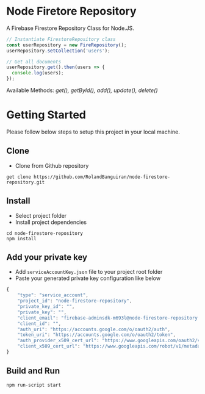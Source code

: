 # Node Firetore Repository
A Firebase Firestore Repository Class for Node.JS.

```js
// Instantiate FirestoreRepository class
const userRepository = new FireRepository();
userRepository.setCollection('users');

// Get all documents
userRepository.get().then(users => {
  console.log(users);
});
```
Available Methods: *get(), getById(), add(), update(), delete()*

# Getting Started
Please follow below steps to setup this project in your local machine.

## Clone
- Clone from Github repository

`get clone https://github.com/RolandBanguiran/node-firestore-repository.git`

## Install
- Select project folder
- Install project dependencies

```
cd node-firestore-repository
npm install
```

## Add your private key
- Add `serviceAccountKey.json` file to your project root folder
- Paste your generated private key configuration like below
```js
{
    "type": "service_account",
    "project_id": "node-firestore-repository",
    "private_key_id": "",
    "private_key": "",
    "client_email": "firebase-adminsdk-m693l@node-firestore-repository.iam.gserviceaccount.com",
    "client_id": "",
    "auth_uri": "https://accounts.google.com/o/oauth2/auth",
    "token_uri": "https://accounts.google.com/o/oauth2/token",
    "auth_provider_x509_cert_url": "https://www.googleapis.com/oauth2/v1/certs",
    "client_x509_cert_url": "https://www.googleapis.com/robot/v1/metadata/x509/firebase-adminsdk-m693l%40node-firestore-repository.iam.gserviceaccount.com"
}
```

## Build and Run
`npm run-script start`
